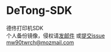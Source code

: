 # DeTong-SDK  
德佟打印机SDK  
个人备份镜像，侵权请[发邮件](mailto:mw90twrch@mozmail.com)  或[提交issue](https://github.com/zxkmm/DeTong-SDK/issues/new)  
mw90twrch@mozmail.com  
